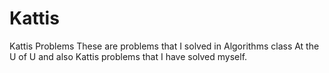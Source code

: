 # Kattis
Kattis Problems
These are problems that I solved in Algorithms class At the U of U and also Kattis problems that I have solved myself.
